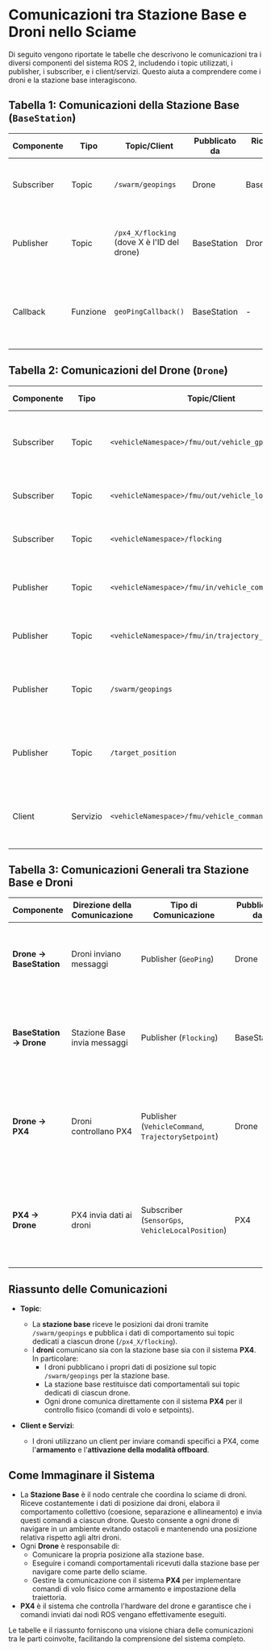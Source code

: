 # Comunicazioni tra Stazione Base e Droni nello Sciame

Di seguito vengono riportate le tabelle che descrivono le comunicazioni tra i diversi componenti del sistema ROS 2, includendo i topic utilizzati, i publisher, i subscriber, e i client/servizi. Questo aiuta a comprendere come i droni e la stazione base interagiscono.

## Tabella 1: Comunicazioni della Stazione Base (`BaseStation`)
| Componente        | Tipo        | Topic/Client                                   | Pubblicato da   | Ricevuto da     | Descrizione                                                                                   |
|-------------------|-------------|-----------------------------------------------|-----------------|-----------------|-----------------------------------------------------------------------------------------------|
| Subscriber        | Topic       | `/swarm/geopings`                             | Drone           | BaseStation     | La stazione base riceve la posizione e la velocità dai droni.                                 |
| Publisher         | Topic       | `/px4_X/flocking` (dove X è l'ID del drone)    | BaseStation     | Drone           | Pubblica i dati di **cohesione, allineamento, separazione** per ciascun drone.                |
| Callback          | Funzione    | `geoPingCallback()`                           | BaseStation     | -               | Gestisce l'aggiornamento delle posizioni dei droni e pubblica il comportamento di sciame.     |

## Tabella 2: Comunicazioni del Drone (`Drone`)
| Componente        | Tipo        | Topic/Client                                  | Pubblicato da   | Ricevuto da     | Descrizione                                                                                   |
|-------------------|-------------|----------------------------------------------|-----------------|-----------------|-----------------------------------------------------------------------------------------------|
| Subscriber        | Topic       | `<vehicleNamespace>/fmu/out/vehicle_gps_position` | PX4          | Drone           | Riceve i dati GPS dal sistema PX4 per aggiornare la posizione del drone.                      |
| Subscriber        | Topic       | `<vehicleNamespace>/fmu/out/vehicle_local_position` | PX4        | Drone           | Riceve la posizione locale del drone.                                                         |
| Subscriber        | Topic       | `<vehicleNamespace>/flocking`                | BaseStation     | Drone           | Riceve dati sul comportamento di sciame dalla stazione base.                                  |
| Publisher         | Topic       | `<vehicleNamespace>/fmu/in/vehicle_command`  | Drone           | PX4             | Pubblica i comandi per il drone (es. armamento, takeoff).                                     |
| Publisher         | Topic       | `<vehicleNamespace>/fmu/in/trajectory_setpoint` | Drone         | PX4             | Pubblica i setpoints di traiettoria del drone.                                                |
| Publisher         | Topic       | `/swarm/geopings`                            | Drone           | BaseStation     | Invia periodicamente la posizione e la velocità del drone alla stazione base.                 |
| Publisher         | Topic       | `/target_position`                           | Drone           | -               | Pubblica la posizione target del drone (per altri componenti del sistema).                    |
| Client            | Servizio    | `<vehicleNamespace>/fmu/vehicle_command`     | Drone           | PX4             | Richiede servizi specifici (es. armamento, passaggio alla modalità offboard).                 |

## Tabella 3: Comunicazioni Generali tra Stazione Base e Droni
| Componente           | Direzione della Comunicazione | Tipo di Comunicazione  | Pubblicato da   | Ricevuto da     | Descrizione                                                                                               |
|----------------------|------------------------------|------------------------|-----------------|-----------------|-----------------------------------------------------------------------------------------------------------|
| **Drone -> BaseStation** | Droni inviano messaggi    | Publisher (`GeoPing`)   | Drone           | BaseStation     | Ogni drone invia la propria posizione e velocità utilizzando il topic `/swarm/geopings`.                  |
| **BaseStation -> Drone** | Stazione Base invia messaggi | Publisher (`Flocking`) | BaseStation     | Drone           | La stazione base pubblica i dati di comportamento (coesione, allineamento, separazione) ai droni.        |
| **Drone -> PX4**         | Droni controllano PX4     | Publisher (`VehicleCommand`, `TrajectorySetpoint`) | Drone | PX4           | Ogni drone pubblica comandi di controllo verso il sistema PX4 per eseguire operazioni come armamento e movimenti. |
| **PX4 -> Drone**         | PX4 invia dati ai droni   | Subscriber (`SensorGps`, `VehicleLocalPosition`) | PX4   | Drone           | Ogni drone riceve aggiornamenti sulla propria posizione globale e locale tramite topic specifici di output da PX4. |

## Riassunto delle Comunicazioni
- **Topic**:
  - La **stazione base** riceve le posizioni dai droni tramite `/swarm/geopings` e pubblica i dati di comportamento sui topic dedicati a ciascun drone (`/px4_X/flocking`).
  - I **droni** comunicano sia con la stazione base sia con il sistema **PX4**. In particolare:
    - I droni pubblicano i propri dati di posizione sul topic `/swarm/geopings` per la stazione base.
    - La stazione base restituisce dati comportamentali sui topic dedicati di ciascun drone.
    - Ogni drone comunica direttamente con il sistema **PX4** per il controllo fisico (comandi di volo e setpoints).

- **Client e Servizi**:
  - I droni utilizzano un client per inviare comandi specifici a PX4, come l'**armamento** e l'**attivazione della modalità offboard**.

## Come Immaginare il Sistema
- La **Stazione Base** è il nodo centrale che coordina lo sciame di droni. Riceve costantemente i dati di posizione dai droni, elabora il comportamento collettivo (coesione, separazione e allineamento) e invia questi comandi a ciascun drone. Questo consente a ogni drone di navigare in un ambiente evitando ostacoli e mantenendo una posizione relativa rispetto agli altri droni.
- Ogni **Drone** è responsabile di:
  - Comunicare la propria posizione alla stazione base.
  - Eseguire i comandi comportamentali ricevuti dalla stazione base per navigare come parte dello sciame.
  - Gestire la comunicazione con il sistema **PX4** per implementare comandi di volo fisico come armamento e impostazione della traiettoria.
- **PX4** è il sistema che controlla l'hardware del drone e garantisce che i comandi inviati dai nodi ROS vengano effettivamente eseguiti.

Le tabelle e il riassunto forniscono una visione chiara delle comunicazioni tra le parti coinvolte, facilitando la comprensione del sistema completo.
